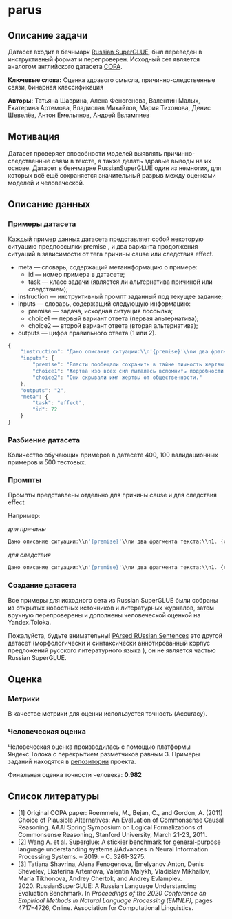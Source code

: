 # parus

## Описание задачи

Датасет входит в бечнмарк [Russian SuperGLUE](https://russiansuperglue.com/tasks/task_info/PARus), был переведен в инструктивный формат и перепроверен. Исходный сет является аналогом английского датасета [COPA](https://people.ict.usc.edu/~gordon/copa.html).

**Ключевые слова:** Оценка здравого смысла, причинно-следственные связи, бинарная классификация

**Авторы:** Татьяна Шаврина, Алена Феногенова, Валентин Малых, Екатерина Артемова, Владислав Михайлов, Мария Тихонова, Денис Шевелёв, Антон Емельянов, Андрей Евлампиев

## Мотивация

Датасет проверяет способности моделей выявлять причинно-следственные связи в тексте, а также делать здравые выводы на их основе. Датасет в бенчмарке RussianSuperGLUE один из немногих, для которых всё ещё сохраняется значительный разрыв между оценками моделей и человеческой.

## Описание данных

### Примеры датасета

Каждый пример данных датасета представляет собой некоторую ситуацию предпоссылки premise , и два варианта продолжения ситуаций в зависимости от тега причины cause или следствия effect.

- meta — словарь, содержащий метаинформацию о примере:
    - id — номер примера в датасете;
    - task — класс задачи (является ли альтернатива причиной или следствием);
- instruction — инструктивный промпт заданный под текущее задание;
- inputs — словарь, содержащий следующую информацию:
    - premise — задача, исходная ситуация поссылка;
    - choice1 — первый вариант ответа (первая альтернатива);
    - choice2 — второй вариант ответа (вторая альтернатива);
- outputs — цифра правильного ответа (1 или 2).


```jsx
{
    "instruction": "Дано описание ситуации:\\n'{premise}'\\nи два фрагмента текста:\\n1. {choice1}\\n2. {choice2}\\nОпредели, какой из двух фрагментов является следствием описанной ситуации? Ответь одной цифрой 1 или 2, ничего не добавляя.",
    "inputs": {
        "premise": "Власти пообещали сохранить в тайне личность жертвы преступления.",
        "choice1": "Жертва изо всех сил пыталась вспомнить подробности преступления.",
        "choice2": "Они скрывали имя жертвы от общественности."
    },
    "outputs": "2",
    "meta": {
        "task": "effect",
        "id": 72
    }
}
```

### Разбиение датасета

Количество обучающих примеров в датаcете 400, 100 валидационных примеров и 500 тестовых.

### Промпты

Промпты представлены отдельно для причины  cause и для следствия effect

Например:

*для причины*

```jsx
Дано описание ситуации:\\n'{premise}'\\nи два фрагмента текста:\\n1. {choice1}\\n2. {choice2}\\nОпредели, какой из двух фрагментов является причиной описанной ситуации? Ответь одной цифрой 1 или 2, ничего не добавляя.
```

*для следствия*

```jsx
Дано описание ситуации:\\n'{premise}'\\nи два фрагмента текста:\\n1. {choice1}\\n2. {choice2}\\nОпредели, какой из двух фрагментов является следствием описанной ситуации? Ответь одной цифрой 1 или 2, ничего не добавляя.
```

### Создание датасета

Все примеры для исходного сета из Russian SuperGLUE были собраны из открытых новостных источников и литературных журналов, затем вручную перепроверены и дополнены человеческой оценкой на Yandex.Toloka.

Пожалуйста, будьте внимательны! [PArsed RUssian Sentences](https://parus-proj.github.io/PaRuS/parus_pipe.html) это другой датасет (морфологически и синтаксически аннотированный корпус предложений русского литературного языка ), он не является частью Russian SuperGLUE.

## Оценка

### Метрики

В качестве метрики для оценки используется точность (Accuracy).

### Человеческая оценка

Человеческая оценка производилась с помощью платформы Яндекс.Толока с перекрытием разметчиков равным 3. Примеры заданий находятся в [репозитории](https://github.com/RussianNLP/RussianSuperGLUE/tree/master/HumanBenchmark/PARus) проекта.

Финальная оценка точности человека: **0.982**

## Список литературы

- [1] Original COPA paper: Roemmele, M., Bejan, C., and Gordon, A. (2011) Choice of Plausible Alternatives: An Evaluation of Commonsense Causal Reasoning. AAAI Spring Symposium on Logical Formalizations of Commonsense Reasoning, Stanford University, March 21-23, 2011.
- [2] Wang A. et al. Superglue: A stickier benchmark for general-purpose language understanding systems //Advances in Neural Information Processing Systems. – 2019. – С. 3261-3275.
- [3] Tatiana Shavrina, Alena Fenogenova, Emelyanov Anton, Denis Shevelev, Ekaterina Artemova, Valentin Malykh, Vladislav Mikhailov, Maria Tikhonova, Andrey Chertok, and Andrey Evlampiev. 2020. RussianSuperGLUE: A Russian Language Understanding Evaluation Benchmark. In *Proceedings of the 2020 Conference on Empirical Methods in Natural Language Processing (EMNLP),* pages 4717–4726, Online. Association for Computational Linguistics.
